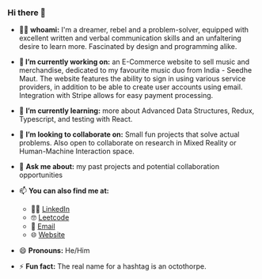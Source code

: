 
### Hi there 👋


- 🚶‍♂️ **whoami:** I'm a dreamer, rebel and a problem-solver, equipped with excellent written and verbal communication skills and an unfaltering desire to learn more. Fascinated by design and programming alike.

- **🔭 I’m currently working on:** an E-Commerce website to sell music and merchandise, dedicated to my favourite music duo from India - Seedhe Maut. The website features the ability to sign in using various service providers, in addition to be able to create user accounts using email. Integration with Stripe allows for easy payment processing.

- 🌱 **I’m currently learning:** more about Advanced Data Structures, Redux, Typescript, and testing with React.

- 👯 **I’m looking to collaborate on:** Small fun projects that solve actual problems. Also open to collaborate on research in Mixed Reality or Human-Machine Interaction space.   

- 💬 **Ask me about:** my past projects and potential collaboration opportunities
- 📫 **You can also find me at:** 

	- 👨‍💻 [LinkedIn](https://www.linkedin.com/in/arslaanamar/)
	- 🤓 [Leetcode](https://leetcode.com/a2zarslaan/)
	- 📧 [Email](mailto:amar.arslaan@gmail.com?subject=Hello%20from%20Github)
	- 🌐 [Website](https://reminiscent-dirigible-726.notion.site/Amar-Zia-Arslaan-0a4d6caca8c044359c8638719f27ecf5)
 
- 😄 **Pronouns:** He/Him

- ⚡ **Fun fact:** The real name for a hashtag is an octothorpe.
